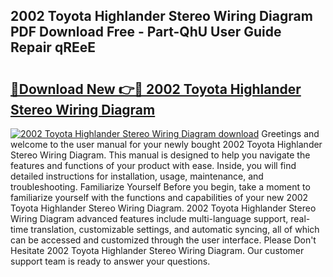 ## 2002 Toyota Highlander Stereo Wiring Diagram PDF Download Free - Part-QhU User Guide Repair qREeE

# <h2><a href="http://dfu8737.blite.top/?on=2002+Toyota+Highlander+Stereo+Wiring+Diagram">🔗Download New 👉🔴 2002 Toyota Highlander Stereo Wiring Diagram</a></h2>

[![2002 Toyota Highlander Stereo Wiring Diagram download](https://i.imgur.com/lujVjoI.png)](http://dfu8737.blite.top/?on=2002+Toyota+Highlander+Stereo+Wiring+Diagram)
Greetings and welcome to the user manual for your newly bought 2002 Toyota Highlander Stereo Wiring Diagram. This manual is designed to help you navigate the features and functions of your product with ease. Inside, you will find detailed instructions for installation, usage, maintenance, and troubleshooting. Familiarize Yourself Before you begin, take a moment to familiarize yourself with the functions and capabilities of your new 2002 Toyota Highlander Stereo Wiring Diagram. 2002 Toyota Highlander Stereo Wiring Diagram advanced features include multi-language support, real-time translation, customizable settings, and automatic syncing, all of which can be accessed and customized through the user interface. Please Don't Hesitate 2002 Toyota Highlander Stereo Wiring Diagram. Our customer support team is ready to answer your questions.
